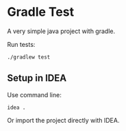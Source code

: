 Gradle Test
==========

A very simple java project with gradle.

Run tests:

```
./gradlew test
```

Setup in IDEA
--------------

Use command line:

```
idea .
```

Or import the project directly with IDEA.

